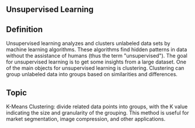 ## Unsupervised Learning

## Definition
Unsupervised learning analyzes and clusters unlabeled data sets by machine learning algorithms. These algorithms find hidden patterns in data without the assistance of humans (thus the term "unsupervised"). The goal for unsupervised learning is to get some insights from a large dataset. One of the main objects for unsupervised learning is clustering. Clustering can group unlabeled data into groups based on similarities and differences. 

## Topic
K-Means Clustering: divide related data points into groups, with the K value indicating the size and granularity of the grouping. This method is useful for market segmentation, image compression, and other applications. 
